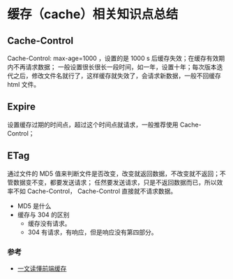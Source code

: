 # 缓存（cache）相关知识点总结

## Cache-Control

Cache-Control: max-age=1000 ，设置的是 1000 s 后缓存失效；在缓存有效期内不再请求数据；
一般设置很长很长一段时间，如一年，设置十年；每次版本迭代之后，修改文件名就行了，这样缓存就失效了，会请求新数据，一般不回缓存 html 文件。

## Expire

设置缓存过期的时间点，超过这个时间点就请求，一般推荐使用 Cache-Control；

## ETag

通过文件的 MD5 值来判断文件是否改变，改变就返回数据，不改变就不返回；不管数据变不变，都要发送请求；
任然要发送请求，只是不返回数据而已，所以效率不如 Cache-Control， Cache-Control 直接就不请求数据。

- MD5 是什么
- 缓存与 304 的区别
  - 缓存没有请求。
  - 304 有请求，有响应，但是响应没有第四部分。

### 参考

- [一文读懂前端缓存](https://mp.weixin.qq.com/s/e42vFNPPxt7zcd1N0Li7pg)

